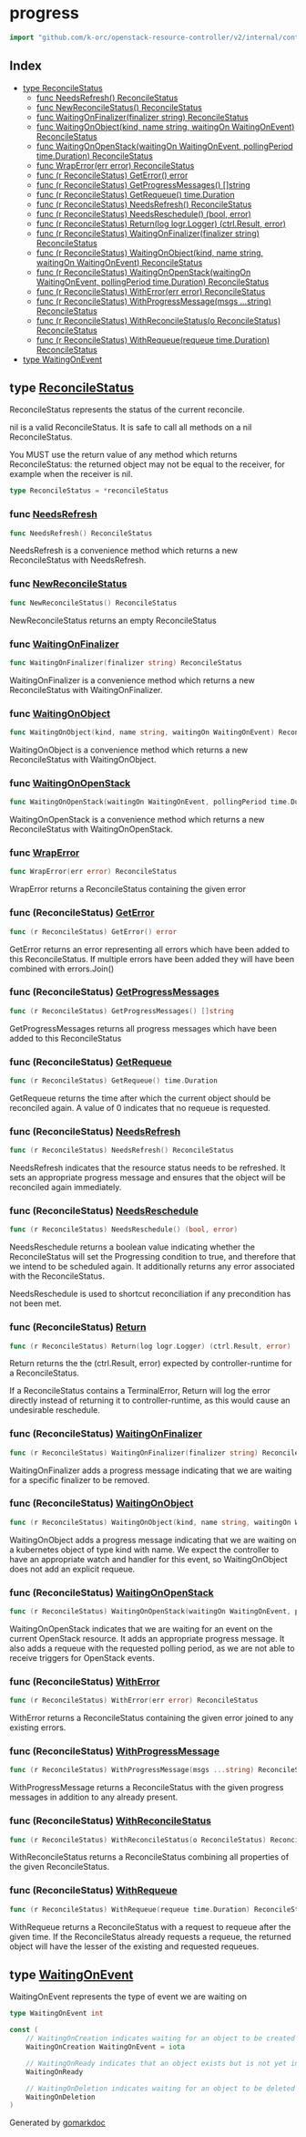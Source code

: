 <!-- Code generated by gomarkdoc. DO NOT EDIT -->

# progress

```go
import "github.com/k-orc/openstack-resource-controller/v2/internal/controllers/generic/progress"
```

## Index

- [type ReconcileStatus](<#ReconcileStatus>)
  - [func NeedsRefresh\(\) ReconcileStatus](<#NeedsRefresh>)
  - [func NewReconcileStatus\(\) ReconcileStatus](<#NewReconcileStatus>)
  - [func WaitingOnFinalizer\(finalizer string\) ReconcileStatus](<#WaitingOnFinalizer>)
  - [func WaitingOnObject\(kind, name string, waitingOn WaitingOnEvent\) ReconcileStatus](<#WaitingOnObject>)
  - [func WaitingOnOpenStack\(waitingOn WaitingOnEvent, pollingPeriod time.Duration\) ReconcileStatus](<#WaitingOnOpenStack>)
  - [func WrapError\(err error\) ReconcileStatus](<#WrapError>)
  - [func \(r ReconcileStatus\) GetError\(\) error](<#ReconcileStatus.GetError>)
  - [func \(r ReconcileStatus\) GetProgressMessages\(\) \[\]string](<#ReconcileStatus.GetProgressMessages>)
  - [func \(r ReconcileStatus\) GetRequeue\(\) time.Duration](<#ReconcileStatus.GetRequeue>)
  - [func \(r ReconcileStatus\) NeedsRefresh\(\) ReconcileStatus](<#ReconcileStatus.NeedsRefresh>)
  - [func \(r ReconcileStatus\) NeedsReschedule\(\) \(bool, error\)](<#ReconcileStatus.NeedsReschedule>)
  - [func \(r ReconcileStatus\) Return\(log logr.Logger\) \(ctrl.Result, error\)](<#ReconcileStatus.Return>)
  - [func \(r ReconcileStatus\) WaitingOnFinalizer\(finalizer string\) ReconcileStatus](<#ReconcileStatus.WaitingOnFinalizer>)
  - [func \(r ReconcileStatus\) WaitingOnObject\(kind, name string, waitingOn WaitingOnEvent\) ReconcileStatus](<#ReconcileStatus.WaitingOnObject>)
  - [func \(r ReconcileStatus\) WaitingOnOpenStack\(waitingOn WaitingOnEvent, pollingPeriod time.Duration\) ReconcileStatus](<#ReconcileStatus.WaitingOnOpenStack>)
  - [func \(r ReconcileStatus\) WithError\(err error\) ReconcileStatus](<#ReconcileStatus.WithError>)
  - [func \(r ReconcileStatus\) WithProgressMessage\(msgs ...string\) ReconcileStatus](<#ReconcileStatus.WithProgressMessage>)
  - [func \(r ReconcileStatus\) WithReconcileStatus\(o ReconcileStatus\) ReconcileStatus](<#ReconcileStatus.WithReconcileStatus>)
  - [func \(r ReconcileStatus\) WithRequeue\(requeue time.Duration\) ReconcileStatus](<#ReconcileStatus.WithRequeue>)
- [type WaitingOnEvent](<#WaitingOnEvent>)


<a name="ReconcileStatus"></a>
## type [ReconcileStatus](<https://github.com/k-orc/openstack-resource-controller/blob/main/internal/controllers/generic/progress/reconcile_status.go#L38>)

ReconcileStatus represents the status of the current reconcile.

nil is a valid ReconcileStatus. It is safe to call all methods on a nil ReconcileStatus.

You MUST use the return value of any method which returns ReconcileStatus: the returned object may not be equal to the receiver, for example when the receiver is nil.

```go
type ReconcileStatus = *reconcileStatus
```

<a name="NeedsRefresh"></a>
### func [NeedsRefresh](<https://github.com/k-orc/openstack-resource-controller/blob/main/internal/controllers/generic/progress/reconcile_status.go#L263>)

```go
func NeedsRefresh() ReconcileStatus
```

NeedsRefresh is a convenience method which returns a new ReconcileStatus with NeedsRefresh.

<a name="NewReconcileStatus"></a>
### func [NewReconcileStatus](<https://github.com/k-orc/openstack-resource-controller/blob/main/internal/controllers/generic/progress/reconcile_status.go#L48>)

```go
func NewReconcileStatus() ReconcileStatus
```

NewReconcileStatus returns an empty ReconcileStatus

<a name="WaitingOnFinalizer"></a>
### func [WaitingOnFinalizer](<https://github.com/k-orc/openstack-resource-controller/blob/main/internal/controllers/generic/progress/reconcile_status.go#L227>)

```go
func WaitingOnFinalizer(finalizer string) ReconcileStatus
```

WaitingOnFinalizer is a convenience method which returns a new ReconcileStatus with WaitingOnFinalizer.

<a name="WaitingOnObject"></a>
### func [WaitingOnObject](<https://github.com/k-orc/openstack-resource-controller/blob/main/internal/controllers/generic/progress/reconcile_status.go#L217>)

```go
func WaitingOnObject(kind, name string, waitingOn WaitingOnEvent) ReconcileStatus
```

WaitingOnObject is a convenience method which returns a new ReconcileStatus with WaitingOnObject.

<a name="WaitingOnOpenStack"></a>
### func [WaitingOnOpenStack](<https://github.com/k-orc/openstack-resource-controller/blob/main/internal/controllers/generic/progress/reconcile_status.go#L251>)

```go
func WaitingOnOpenStack(waitingOn WaitingOnEvent, pollingPeriod time.Duration) ReconcileStatus
```

WaitingOnOpenStack is a convenience method which returns a new ReconcileStatus with WaitingOnOpenStack.

<a name="WrapError"></a>
### func [WrapError](<https://github.com/k-orc/openstack-resource-controller/blob/main/internal/controllers/generic/progress/reconcile_status.go#L53>)

```go
func WrapError(err error) ReconcileStatus
```

WrapError returns a ReconcileStatus containing the given error

<a name="ReconcileStatus.GetError"></a>
### func \(ReconcileStatus\) [GetError](<https://github.com/k-orc/openstack-resource-controller/blob/main/internal/controllers/generic/progress/reconcile_status.go#L69>)

```go
func (r ReconcileStatus) GetError() error
```

GetError returns an error representing all errors which have been added to this ReconcileStatus. If multiple errors have been added they will have been combined with errors.Join\(\)

<a name="ReconcileStatus.GetProgressMessages"></a>
### func \(ReconcileStatus\) [GetProgressMessages](<https://github.com/k-orc/openstack-resource-controller/blob/main/internal/controllers/generic/progress/reconcile_status.go#L58>)

```go
func (r ReconcileStatus) GetProgressMessages() []string
```

GetProgressMessages returns all progress messages which have been added to this ReconcileStatus

<a name="ReconcileStatus.GetRequeue"></a>
### func \(ReconcileStatus\) [GetRequeue](<https://github.com/k-orc/openstack-resource-controller/blob/main/internal/controllers/generic/progress/reconcile_status.go#L79>)

```go
func (r ReconcileStatus) GetRequeue() time.Duration
```

GetRequeue returns the time after which the current object should be reconciled again. A value of 0 indicates that no requeue is requested.

<a name="ReconcileStatus.NeedsRefresh"></a>
### func \(ReconcileStatus\) [NeedsRefresh](<https://github.com/k-orc/openstack-resource-controller/blob/main/internal/controllers/generic/progress/reconcile_status.go#L258>)

```go
func (r ReconcileStatus) NeedsRefresh() ReconcileStatus
```

NeedsRefresh indicates that the resource status needs to be refreshed. It sets an appropriate progress message and ensures that the object will be reconciled again immediately.

<a name="ReconcileStatus.NeedsReschedule"></a>
### func \(ReconcileStatus\) [NeedsReschedule](<https://github.com/k-orc/openstack-resource-controller/blob/main/internal/controllers/generic/progress/reconcile_status.go#L94>)

```go
func (r ReconcileStatus) NeedsReschedule() (bool, error)
```

NeedsReschedule returns a boolean value indicating whether the ReconcileStatus will set the Progressing condition to true, and therefore that we intend to be scheduled again. It additionally returns any error associated with the ReconcileStatus.

NeedsReschedule is used to shortcut reconciliation if any precondition has not been met.

<a name="ReconcileStatus.Return"></a>
### func \(ReconcileStatus\) [Return](<https://github.com/k-orc/openstack-resource-controller/blob/main/internal/controllers/generic/progress/reconcile_status.go#L108>)

```go
func (r ReconcileStatus) Return(log logr.Logger) (ctrl.Result, error)
```

Return returns the the \(ctrl.Result, error\) expected by controller\-runtime for a ReconcileStatus.

If a ReconcileStatus contains a TerminalError, Return will log the error directly instead of returning it to controller\-runtime, as this would cause an undesirable reschedule.

<a name="ReconcileStatus.WaitingOnFinalizer"></a>
### func \(ReconcileStatus\) [WaitingOnFinalizer](<https://github.com/k-orc/openstack-resource-controller/blob/main/internal/controllers/generic/progress/reconcile_status.go#L222>)

```go
func (r ReconcileStatus) WaitingOnFinalizer(finalizer string) ReconcileStatus
```

WaitingOnFinalizer adds a progress message indicating that we are waiting for a specific finalizer to be removed.

<a name="ReconcileStatus.WaitingOnObject"></a>
### func \(ReconcileStatus\) [WaitingOnObject](<https://github.com/k-orc/openstack-resource-controller/blob/main/internal/controllers/generic/progress/reconcile_status.go#L203>)

```go
func (r ReconcileStatus) WaitingOnObject(kind, name string, waitingOn WaitingOnEvent) ReconcileStatus
```

WaitingOnObject adds a progress message indicating that we are waiting on a kubernetes object of type kind with name. We expect the controller to have an appropriate watch and handler for this event, so WaitingOnObject does not add an explicit requeue.

<a name="ReconcileStatus.WaitingOnOpenStack"></a>
### func \(ReconcileStatus\) [WaitingOnOpenStack](<https://github.com/k-orc/openstack-resource-controller/blob/main/internal/controllers/generic/progress/reconcile_status.go#L235>)

```go
func (r ReconcileStatus) WaitingOnOpenStack(waitingOn WaitingOnEvent, pollingPeriod time.Duration) ReconcileStatus
```

WaitingOnOpenStack indicates that we are waiting for an event on the current OpenStack resource. It adds an appropriate progress message. It also adds a requeue with the requested polling period, as we are not able to receive triggers for OpenStack events.

<a name="ReconcileStatus.WithError"></a>
### func \(ReconcileStatus\) [WithError](<https://github.com/k-orc/openstack-resource-controller/blob/main/internal/controllers/generic/progress/reconcile_status.go#L161>)

```go
func (r ReconcileStatus) WithError(err error) ReconcileStatus
```

WithError returns a ReconcileStatus containing the given error joined to any existing errors.

<a name="ReconcileStatus.WithProgressMessage"></a>
### func \(ReconcileStatus\) [WithProgressMessage](<https://github.com/k-orc/openstack-resource-controller/blob/main/internal/controllers/generic/progress/reconcile_status.go#L128>)

```go
func (r ReconcileStatus) WithProgressMessage(msgs ...string) ReconcileStatus
```

WithProgressMessage returns a ReconcileStatus with the given progress messages in addition to any already present.

<a name="ReconcileStatus.WithReconcileStatus"></a>
### func \(ReconcileStatus\) [WithReconcileStatus](<https://github.com/k-orc/openstack-resource-controller/blob/main/internal/controllers/generic/progress/reconcile_status.go#L175>)

```go
func (r ReconcileStatus) WithReconcileStatus(o ReconcileStatus) ReconcileStatus
```

WithReconcileStatus returns a ReconcileStatus combining all properties of the given ReconcileStatus.

<a name="ReconcileStatus.WithRequeue"></a>
### func \(ReconcileStatus\) [WithRequeue](<https://github.com/k-orc/openstack-resource-controller/blob/main/internal/controllers/generic/progress/reconcile_status.go#L144>)

```go
func (r ReconcileStatus) WithRequeue(requeue time.Duration) ReconcileStatus
```

WithRequeue returns a ReconcileStatus with a request to requeue after the given time. If the ReconcileStatus already requests a requeue, the returned object will have the lesser of the existing and requested requeues.

<a name="WaitingOnEvent"></a>
## type [WaitingOnEvent](<https://github.com/k-orc/openstack-resource-controller/blob/main/internal/controllers/generic/progress/reconcile_status.go#L186>)

WaitingOnEvent represents the type of event we are waiting on

```go
type WaitingOnEvent int
```

<a name="WaitingOnCreation"></a>

```go
const (
    // WaitingOnCreation indicates waiting for an object to be created
    WaitingOnCreation WaitingOnEvent = iota

    // WaitingOnReady indicates that an object exists but is not yet in the necessary state
    WaitingOnReady

    // WaitingOnDeletion indicates waiting for an object to be deleted
    WaitingOnDeletion
)
```

Generated by [gomarkdoc](<https://github.com/princjef/gomarkdoc>)

